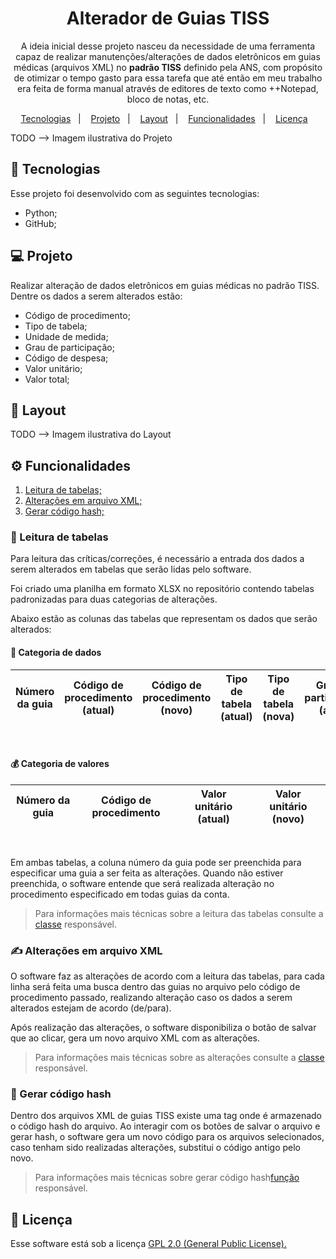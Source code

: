 <h1 align="center">Alterador de Guias TISS</h1>

<p align="center">A ideia inicial desse projeto nasceu da necessidade de uma ferramenta capaz de realizar manutenções/alterações de 
dados eletrônicos em guias médicas (arquivos XML) no <b>padrão TISS</b> definido pela ANS, com propósito 
de otimizar o tempo gasto para essa tarefa que até então em meu trabalho era feita de forma manual através de editores de texto como 
++Notepad, bloco de notas, etc.</p>

<p align="center">
    <a href="#-tecnologias">Tecnologias</a>&nbsp;&nbsp;&nbsp;|&nbsp;&nbsp;&nbsp;
    <a href="#-projeto">Projeto</a>&nbsp;&nbsp;&nbsp;|&nbsp;&nbsp;&nbsp;
    <a href="#-layout">Layout</a>&nbsp;&nbsp;&nbsp;|&nbsp;&nbsp;&nbsp;
    <a href="#-funcionalidades">Funcionalidades</a>&nbsp;&nbsp;&nbsp;|&nbsp;&nbsp;&nbsp;
    <a href="#-licença">Licença</a>&nbsp;&nbsp;&nbsp;
</p>

TODO --> Imagem ilustrativa do Projeto

## 🚀 Tecnologias

Esse projeto foi desenvolvido com as seguintes tecnologias:

* Python;
* GitHub;

## 💻 Projeto

Realizar alteração de dados eletrônicos em guias médicas no padrão TISS. Dentre os dados a serem
alterados estão:

* Código de procedimento;
* Tipo de tabela;
* Unidade de medida;
* Grau de participação;
* Código de despesa;
* Valor unitário;
* Valor total;

## 🔖 Layout

TODO --> Imagem ilustrativa do Layout

## ⚙ Funcionalidades

1. <a href="#-leitura-de-tabelas">Leitura de tabelas;</a>
2. <a href="#-alterações-em-arquivo-xml">Alterações em arquivo XML;</a>
3. <a href="#-gerar-código-hash">Gerar código hash;</a>

### 📖 Leitura de tabelas

Para leitura das críticas/correções, é necessário a entrada dos dados a serem alterados em tabelas
que serão lidas pelo software.

Foi criado uma <a>planilha em formato XLSX</a> no repositório contendo tabelas padronizadas 
para duas categorias de alterações.

Abaixo estão as colunas das tabelas que representam os dados que serão alterados:

#### 🎲 Categoria de dados

| Número da guia | Código de procedimento (atual) | Código de procedimento (novo) | Tipo de tabela (atual) | Tipo de tabela (nova) | Grau de participação (atual) | Grau de participação (novo) | Código de despesa (atual) | Código de despesa (novo) | Unidade de Medida (atual) | Unidade de Medida (novo) |
|----------------|--------------------------------|-------------------------------|------------------------|-----------------------|------------------------------|-----------------------------|---------------------------|--------------------------|---------------------------|--------------------------|

<br>

#### 💰 Categoria de valores

| Número da guia | Código de procedimento | Valor unitário (atual) | Valor unitário (novo) |
|----------------|------------------------|------------------------|-----------------------|

<br>

Em ambas tabelas, a coluna número da guia pode ser preenchida para especificar uma guia a ser feita as alterações.
Quando não estiver preenchida, o software entende que será realizada alteração no procedimento especificado em
todas guias da conta.

> Para informações mais técnicas sobre a leitura das tabelas consulte a <a href="main.py#L284">classe</a> responsável.



### ✍ Alterações em arquivo XML

O software faz as alterações de acordo com a leitura das tabelas, para cada linha será feita uma busca dentro das guias
no arquivo pelo código de procedimento passado, realizando alteração caso os dados a serem alterados estejam de
acordo (de/para). 

Após realização das alterações, o software disponibiliza o botão de salvar que ao clicar, gera um novo arquivo XML com
as alterações.

> Para informações mais técnicas sobre as alterações consulte a <a href="main.py#L140">classe</a> responsável.

### 🔐 Gerar código hash 

Dentro dos arquivos XML de guias TISS existe uma tag onde é armazenado o código hash do arquivo. Ao interagir com os botões de
salvar o arquivo e gerar hash, o software gera um novo código para os arquivos selecionados, caso tenham sido realizadas alterações,
substitui o código antigo pelo novo.

> Para informações mais técnicas sobre gerar código hash<a href="main.py#L37">função</a> responsável.

## 📝 Licença

Esse software está sob a licença 
<a href="https://www.gnu.org/licenses/old-licenses/gpl-2.0.html">GPL 2.0 (General Public License).</a>





